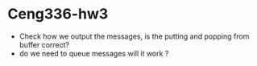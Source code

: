 # Ceng336-hw3

- Check how we output the messages, is the putting and popping from buffer correct?
- do we need to queue messages will it work ? 